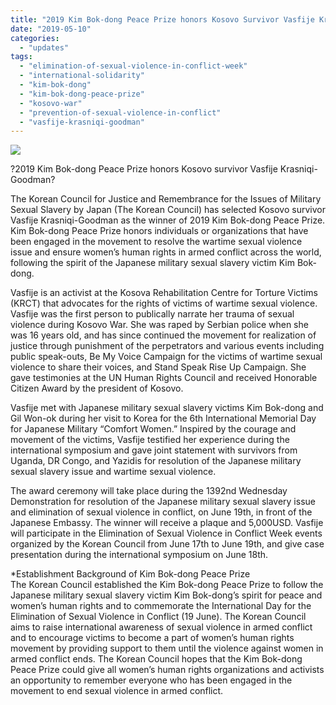 ```yaml
---
title: "2019 Kim Bok-dong Peace Prize honors Kosovo Survivor Vasfije Krasniqi-Goodman"
date: "2019-05-10"
categories: 
  - "updates"
tags: 
  - "elimination-of-sexual-violence-in-conflict-week"
  - "international-solidarity"
  - "kim-bok-dong"
  - "kim-bok-dong-peace-prize"
  - "kosovo-war"
  - "prevention-of-sexual-violence-in-conflict"
  - "vasfije-krasniqi-goodman"
---
```


![](http://womenandwar.net/kr/wp-content/uploads/2019/05/슬라이드1.jpg)

?2019 Kim Bok-dong Peace Prize honors Kosovo survivor Vasfije Krasniqi-Goodman?

The Korean Council for Justice and Remembrance for the Issues of Military Sexual Slavery by Japan (The Korean Council) has selected Kosovo survivor Vasfije Krasniqi-Goodman as the winner of 2019 Kim Bok-dong Peace Prize. Kim Bok-dong Peace Prize honors individuals or organizations that have been engaged in the movement to resolve the wartime sexual violence issue and ensure women’s human rights in armed conflict across the world, following the spirit of the Japanese military sexual slavery victim Kim Bok-dong.

  
Vasfije is an activist at the Kosova Rehabilitation Centre for Torture Victims (KRCT) that advocates for the rights of victims of wartime sexual violence. Vasfije was the first person to publically narrate her trauma of sexual violence during Kosovo War. She was raped by Serbian police when she was 16 years old, and has since continued the movement for realization of justice through punishment of the perpetrators and various events including public speak-outs, Be My Voice Campaign for the victims of wartime sexual violence to share their voices, and Stand Speak Rise Up Campaign. She gave testimonies at the UN Human Rights Council and received Honorable Citizen Award by the president of Kosovo.

  
Vasfije met with Japanese military sexual slavery victims Kim Bok-dong and Gil Won-ok during her visit to Korea for the 6th International Memorial Day for Japanese Military “Comfort Women.” Inspired by the courage and movement of the victims, Vasfije testified her experience during the international symposium and gave joint statement with survivors from Uganda, DR Congo, and Yazidis for resolution of the Japanese military sexual slavery issue and wartime sexual violence. 

  
The award ceremony will take place during the 1392nd Wednesday Demonstration for resolution of the Japanese military sexual slavery issue and elimination of sexual violence in conflict, on June 19th, in front of the Japanese Embassy. The winner will receive a plaque and 5,000USD. Vasfije will participate in the Elimination of Sexual Violence in Conflict Week events organized by the Korean Council from June 17th to June 19th, and give case presentation during the international symposium on June 18th.

\*Establishment Background of Kim Bok-dong Peace Prize  
The Korean Council established the Kim Bok-dong Peace Prize to follow the Japanese military sexual slavery victim Kim Bok-dong’s spirit for peace and women’s human rights and to commemorate the International Day for the Elimination of Sexual Violence in Conflict (19 June). The Korean Council aims to raise international awareness of sexual violence in armed conflict and to encourage victims to become a part of women’s human rights movement by providing support to them until the violence against women in armed conflict ends. The Korean Council hopes that the Kim Bok-dong Peace Prize could give all women’s human rights organizations and activists an opportunity to remember everyone who has been engaged in the movement to end sexual violence in armed conflict.
